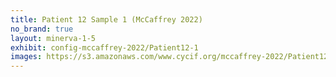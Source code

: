 ```yaml
---
title: Patient 12 Sample 1 (McCaffrey 2022)
no_brand: true
layout: minerva-1-5
exhibit: config-mccaffrey-2022/Patient12-1 
images: https://s3.amazonaws.com/www.cycif.org/mccaffrey-2022/Patient12-1
---
```

